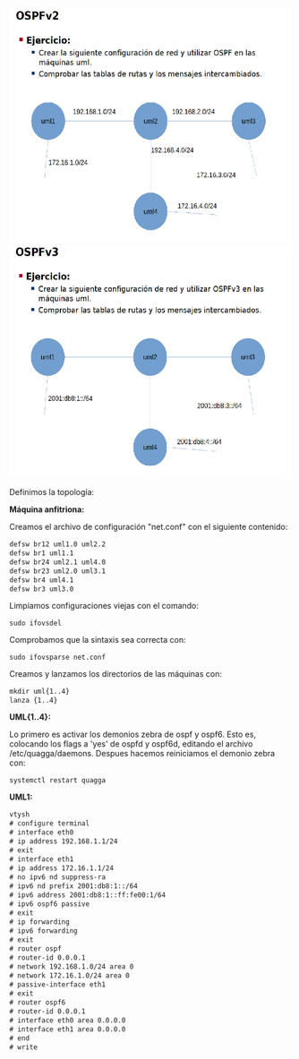 ![](EncaminamientoInterno/images/ej3-OSPF.png)
![](EncaminamientoInterno/images/ej4-OSPF.png)

Definimos la topología:

**Máquina anfitriona:**

Creamos el archivo de configuración "net.conf" con el siguiente contenido:
<pre><code>defsw br12 uml1.0 uml2.2
defsw br1 uml1.1
defsw br24 uml2.1 uml4.0
defsw br23 uml2.0 uml3.1
defsw br4 uml4.1
defsw br3 uml3.0</code></pre>

Limpiamos configuraciones viejas con el comando:
<pre><code>sudo ifovsdel</code></pre>

Comprobamos que la sintaxis sea correcta con:
<pre><code>sudo ifovsparse net.conf</code></pre>

Creamos y lanzamos los directorios de las máquinas con:
<pre><code>mkdir uml{1..4}
lanza {1..4}</code></pre>

**UML{1..4}:**

Lo primero es activar los demonios zebra de ospf y ospf6. Esto es, colocando los flags a 'yes' de ospfd y ospf6d, editando el archivo /etc/quagga/daemons. Despues hacemos reiniciamos el demonio zebra con:
<pre><code>systemctl restart quagga</code></pre>

**UML1:**

<pre><code>vtysh
# configure terminal
# interface eth0
# ip address 192.168.1.1/24
# exit
# interface eth1
# ip address 172.16.1.1/24
# no ipv6 nd suppress-ra
# ipv6 nd prefix 2001:db8:1::/64
# ipv6 address 2001:db8:1::ff:fe00:1/64
# ipv6 ospf6 passive
# exit
# ip forwarding
# ipv6 forwarding
# exit
# router ospf
# router-id 0.0.0.1
# network 192.168.1.0/24 area 0
# network 172.16.1.0/24 area 0
# passive-interface eth1
# exit
# router ospf6
# router-id 0.0.0.1
# interface eth0 area 0.0.0.0
# interface eth1 area 0.0.0.0
# end
# write
</code></pre>

